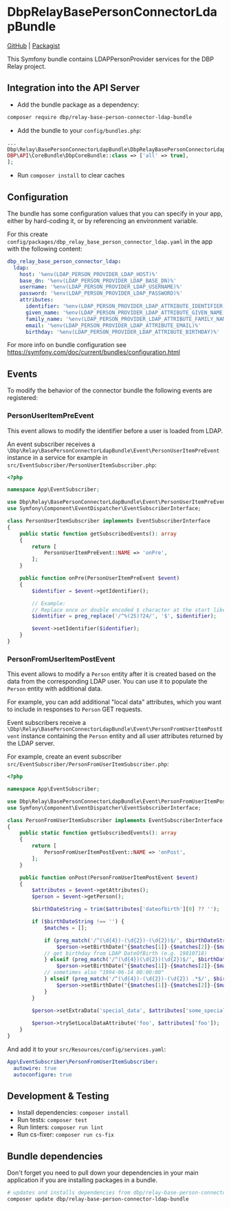  # DbpRelayBasePersonConnectorLdapBundle

[GitHub](https://github.com/digital-blueprint/relay-base-person-connector-ldap-bundle) | [Packagist](https://packagist.org/packages/dbp/relay-base-person-connector-ldap-bundle)

This Symfony bundle contains LDAPPersonProvider services for the DBP Relay project.

## Integration into the API Server

* Add the bundle package as a dependency:

```bash
composer require dbp/relay-base-person-connector-ldap-bundle
```

* Add the bundle to your `config/bundles.php`:

```php
...
Dbp\Relay\BasePersonConnectorLdapBundle\DbpRelayBasePersonConnectorLdapBundle::class => ['all' => true],
DBP\API\CoreBundle\DbpCoreBundle::class => ['all' => true],
];
```

* Run `composer install` to clear caches

## Configuration

The bundle has some configuration values that you can specify in your
app, either by hard-coding it, or by referencing an environment variable.

For this create `config/packages/dbp_relay_base_person_connector_ldap.yaml` in the app with the following
content:

```yaml
dbp_relay_base_person_connector_ldap:
  ldap:
    host: '%env(LDAP_PERSON_PROVIDER_LDAP_HOST)%'
    base_dn: '%env(LDAP_PERSON_PROVIDER_LDAP_BASE_DN)%'
    username: '%env(LDAP_PERSON_PROVIDER_LDAP_USERNAME)%'
    password: '%env(LDAP_PERSON_PROVIDER_LDAP_PASSWORD)%'
    attributes:
      identifier: '%env(LDAP_PERSON_PROVIDER_LDAP_ATTRIBUTE_IDENTIFIER)%'
      given_name: '%env(LDAP_PERSON_PROVIDER_LDAP_ATTRIBUTE_GIVEN_NAME)%'
      family_name: '%env(LDAP_PERSON_PROVIDER_LDAP_ATTRIBUTE_FAMILY_NAME)%'
      email: '%env(LDAP_PERSON_PROVIDER_LDAP_ATTRIBUTE_EMAIL)%'
      birthday: '%env(LDAP_PERSON_PROVIDER_LDAP_ATTRIBUTE_BIRTHDAY)%'
```

For more info on bundle configuration see
https://symfony.com/doc/current/bundles/configuration.html

## Events

To modify the behavior of the connector bundle the following events are registered:

### PersonUserItemPreEvent

This event allows to modify the identifier before a user is loaded from LDAP.

An event subscriber receives a `\Dbp\Relay\BasePersonConnectorLdapBundle\Event\PersonUserItemPreEvent` instance
in a service for example in `src/EventSubscriber/PersonUserItemSubscriber.php`:

```php
<?php

namespace App\EventSubscriber;

use Dbp\Relay\BasePersonConnectorLdapBundle\Event\PersonUserItemPreEvent;
use Symfony\Component\EventDispatcher\EventSubscriberInterface;

class PersonUserItemSubscriber implements EventSubscriberInterface
{
    public static function getSubscribedEvents(): array
    {
        return [
            PersonUserItemPreEvent::NAME => 'onPre',
        ];
    }

    public function onPre(PersonUserItemPreEvent $event)
    {
        $identifier = $event->getIdentifier();

        // Example:
        // Replace once or double encoded $ character at the start like "%2524F1234" or "%24F1234"
        $identifier = preg_replace('/^%(25)?24/', '$', $identifier);

        $event->setIdentifier($identifier);
    }
}
```

### PersonFromUserItemPostEvent

This event allows to modify a `Person` entity after it is created based on the data from the corresponding LDAP user.
You can use it to populate the `Person` entity with additional data.

For example, you can add additional "local data" attributes, which you want to include in responses to `Person` GET requests.

Event subscribers receive a `\Dbp\Relay\BasePersonConnectorLdapBundle\Event\PersonFromUserItemPostEvent` instance containing the `Person` entity and all user attributes returned by the LDAP server.

For example, create an event subscriber `src/EventSubscriber/PersonFromUserItemSubscriber.php`:

```php
<?php

namespace App\EventSubscriber;

use Dbp\Relay\BasePersonConnectorLdapBundle\Event\PersonFromUserItemPostEvent;
use Symfony\Component\EventDispatcher\EventSubscriberInterface;

class PersonFromUserItemSubscriber implements EventSubscriberInterface
{
    public static function getSubscribedEvents(): array
    {
        return [
            PersonFromUserItemPostEvent::NAME => 'onPost',
        ];
    }

    public function onPost(PersonFromUserItemPostEvent $event)
    {
        $attributes = $event->getAttributes();
        $person = $event->getPerson();

        $birthDateString = trim($attributes['dateofbirth'][0] ?? '');

        if ($birthDateString !== '') {
            $matches = [];

            if (preg_match('/^(\d{4})-(\d{2})-(\d{2})$/', $birthDateString, $matches)) {
                $person->setBirthDate("{$matches[1]}-{$matches[2]}-{$matches[3]}");
            // get birthday from LDAP DateOfBirth (e.g. 19810718)
            } elseif (preg_match('/^(\d{4})(\d{2})(\d{2})$/', $birthDateString, $matches)) {
                $person->setBirthDate("{$matches[1]}-{$matches[2]}-{$matches[3]}");
            // sometimes also "1994-06-14 00:00:00"
            } elseif (preg_match('/^(\d{4})-(\d{2})-(\d{2}) .*$/', $birthDateString, $matches)) {
                $person->setBirthDate("{$matches[1]}-{$matches[2]}-{$matches[3]}");
            }
        }

        $person->setExtraData('special_data', $attributes['some_special_attribute'] ?? '');
        
        $person->trySetLocalDataAttribute('foo', $attributes['foo']);
    }
}
```

And add it to your `src/Resources/config/services.yaml`:

```yaml
App\EventSubscriber\PersonFromUserItemSubscriber:
  autowire: true
  autoconfigure: true
```

## Development & Testing

* Install dependencies: `composer install`
* Run tests: `composer test`
* Run linters: `composer run lint`
* Run cs-fixer: `composer run cs-fix`

## Bundle dependencies

Don't forget you need to pull down your dependencies in your main application if you are installing packages in a bundle.

```bash
# updates and installs dependencies from dbp/relay-base-person-connector-ldap-bundle
composer update dbp/relay-base-person-connector-ldap-bundle
```
